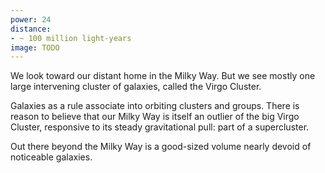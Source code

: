 ```yaml
---
power: 24
distance:
- ~ 100 million light-years
image: TODO
---
```

We look toward our distant home in the Milky Way. But we see mostly one large intervening cluster of galaxies, called the Virgo Cluster.

Galaxies as a rule associate into orbiting clusters and groups. There is reason to believe that our Milky Way is itself an outlier of the big Virgo Cluster, responsive to its steady gravitational pull: part of a supercluster.

Out there beyond the Milky Way is a good-sized volume nearly devoid of noticeable galaxies.
